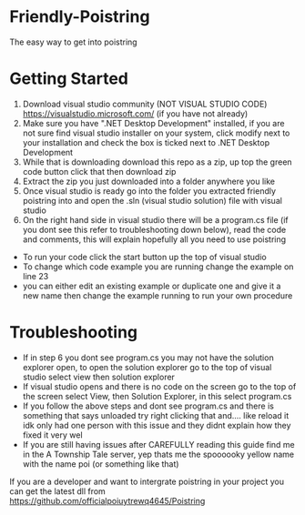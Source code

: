 # Friendly-Poistring
The easy way to get into poistring

# Getting Started
1. Download visual studio community (NOT VISUAL STUDIO CODE) https://visualstudio.microsoft.com/ (if you have not already)
3. Make sure you have ".NET Desktop Development" installed, if you are not sure find visual studio installer on your system, click modify next to your installation and check the box is ticked next to .NET Desktop Development
4. While that is downloading download this repo as a zip, up top the green code button click that then download zip
5. Extract the zip you just downloaded into a folder anywhere you like
6. Once visual studio is ready go into the folder you extracted friendly poistring into and open the .sln (visual studio solution) file with visual studio
7. On the right hand side in visual studio there will be a program.cs file (if you dont see this refer to troubleshooting down below), read the code and comments, this will explain hopefully all you need to use poistring
- To run your code click the start button up the top of visual studio
- To change which code example you are running change the example on line 23
- you can either edit an existing example or duplicate one and give it a new name then change the example running to run your own procedure

# Troubleshooting 
- If in step 6 you dont see program.cs you may not have the solution explorer open, to open the solution explorer go to the top of visual studio select view then solution explorer
- If visual studio opens and there is no code on the screen go to the top of the screen select View, then Solution Explorer, in this select program.cs
- If you follow the above steps and dont see program.cs and there is something that says unloaded try right clicking that and.... like reload it idk only had one person with this issue and they didnt explain how they fixed it very wel
- If you are still having issues after CAREFULLY reading this guide find me in the A Township Tale server, yep thats me the spoooooky yellow name with the name poi (or something like that)

If you are a developer and want to intergrate poistring in your project you can get the latest dll from https://github.com/officialpoiuytrewq4645/Poistring

